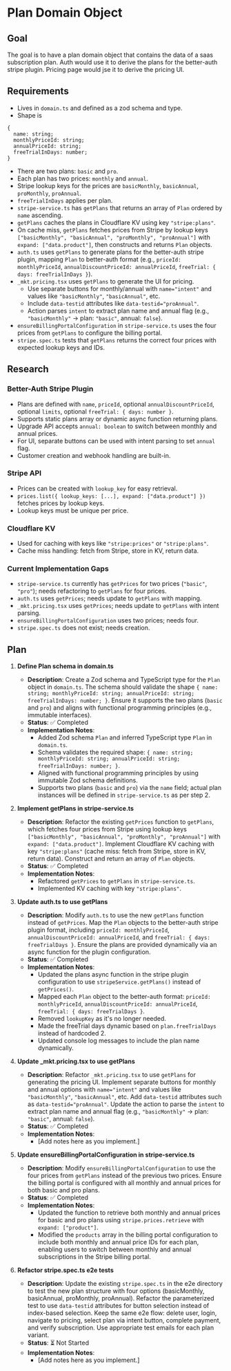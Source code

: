 # Plan Domain Object

## Goal

The goal is to have a plan domain object that contains the data of a saas subscription plan.
Auth would use it to derive the plans for the better-auth stripe plugin.
Pricing page would jse it to derive the pricing UI.

## Requirements

- Lives in `domain.ts` and defined as a zod schema and type.
- Shape is

```
{
  name: string;
  monthlyPriceId: string;
  annualPriceId: string;
  freeTrialInDays: number;
}
```

- There are two plans: `basic` and `pro`.
- Each plan has two prices: `monthly` and `annual`.
- Stripe lookup keys for the prices are `basicMonthly`, `basicAnnual`, `proMonthly`, `proAnnual`.
- `freeTrialInDays` applies per plan.
- `stripe-service.ts` has `getPlans` that returns an array of `Plan` ordered by `name` ascending.
- `getPlans` caches the plans in Cloudflare KV using key `"stripe:plans"`.
- On cache miss, `getPlans` fetches prices from Stripe by lookup keys `["basicMonthly", "basicAnnual", "proMonthly", "proAnnual"]` with `expand: ["data.product"]`, then constructs and returns `Plan` objects.
- `auth.ts` uses `getPlans` to generate plans for the better-auth stripe plugin, mapping `Plan` to better-auth format (e.g., `priceId: monthlyPriceId`, `annualDiscountPriceId: annualPriceId`, `freeTrial: { days: freeTrialInDays }`).
- `_mkt.pricing.tsx` uses `getPlans` to generate the UI for pricing.
  - Use separate buttons for monthly/annual with `name="intent"` and values like `"basicMonthly"`, `"basicAnnual"`, etc.
  - Include `data-testid` attributes like `data-testid="proAnnual"`.
  - Action parses `intent` to extract plan name and annual flag (e.g., `"basicMonthly"` → plan: `"basic"`, annual: `false`).
- `ensureBillingPortalConfiguration` in `stripe-service.ts` uses the four prices from `getPlans` to configure the billing portal.
- `stripe.spec.ts` tests that `getPlans` returns the correct four prices with expected lookup keys and IDs.

## Research

### Better-Auth Stripe Plugin

- Plans are defined with `name`, `priceId`, optional `annualDiscountPriceId`, optional `limits`, optional `freeTrial: { days: number }`.
- Supports static plans array or dynamic async function returning plans.
- Upgrade API accepts `annual: boolean` to switch between monthly and annual prices.
- For UI, separate buttons can be used with intent parsing to set `annual` flag.
- Customer creation and webhook handling are built-in.

### Stripe API

- Prices can be created with `lookup_key` for easy retrieval.
- `prices.list({ lookup_keys: [...], expand: ["data.product"] })` fetches prices by lookup keys.
- Lookup keys must be unique per price.

### Cloudflare KV

- Used for caching with keys like `"stripe:prices"` or `"stripe:plans"`.
- Cache miss handling: fetch from Stripe, store in KV, return data.

### Current Implementation Gaps

- `stripe-service.ts` currently has `getPrices` for two prices (`"basic"`, `"pro"`); needs refactoring to `getPlans` for four prices.
- `auth.ts` uses `getPrices`; needs update to `getPlans` with mapping.
- `_mkt.pricing.tsx` uses `getPrices`; needs update to `getPlans` with intent parsing.
- `ensureBillingPortalConfiguration` uses two prices; needs four.
- `stripe.spec.ts` does not exist; needs creation.

## Plan

1. **Define Plan schema in domain.ts**

   - **Description**: Create a Zod schema and TypeScript type for the `Plan` object in `domain.ts`. The schema should validate the shape `{ name: string; monthlyPriceId: string; annualPriceId: string; freeTrialInDays: number; }`. Ensure it supports the two plans (`basic` and `pro`) and aligns with functional programming principles (e.g., immutable interfaces).
   - **Status**: ✅ Completed
   - **Implementation Notes**:
     - Added Zod schema `Plan` and inferred TypeScript type `Plan` in `domain.ts`.
     - Schema validates the required shape: `{ name: string; monthlyPriceId: string; annualPriceId: string; freeTrialInDays: number; }`.
     - Aligned with functional programming principles by using immutable Zod schema definitions.
     - Supports two plans (`basic` and `pro`) via the `name` field; actual plan instances will be defined in `stripe-service.ts` as per step 2.

2. **Implement getPlans in stripe-service.ts**

   - **Description**: Refactor the existing `getPrices` function to `getPlans`, which fetches four prices from Stripe using lookup keys `["basicMonthly", "basicAnnual", "proMonthly", "proAnnual"]` with `expand: ["data.product"]`. Implement Cloudflare KV caching with key `"stripe:plans"` (cache miss: fetch from Stripe, store in KV, return data). Construct and return an array of `Plan` objects.
   - **Status**: ✅ Completed
   - **Implementation Notes**:
     - Refactored `getPrices` to `getPlans` in `stripe-service.ts`.
     - Implemented KV caching with key `"stripe:plans"`.

3. **Update auth.ts to use getPlans**

   - **Description**: Modify `auth.ts` to use the new `getPlans` function instead of `getPrices`. Map the `Plan` objects to the better-auth stripe plugin format, including `priceId: monthlyPriceId`, `annualDiscountPriceId: annualPriceId`, and `freeTrial: { days: freeTrialDays }`. Ensure the plans are provided dynamically via an async function for the plugin configuration.
   - **Status**: ✅ Completed
   - **Implementation Notes**:
     - Updated the plans async function in the stripe plugin configuration to use `stripeService.getPlans()` instead of `getPrices()`.
     - Mapped each `Plan` object to the better-auth format: `priceId: monthlyPriceId`, `annualDiscountPriceId: annualPriceId`, `freeTrial: { days: freeTrialDays }`.
     - Removed `lookupKey` as it's no longer needed.
     - Made the freeTrial days dynamic based on `plan.freeTrialDays` instead of hardcoded 2.
     - Updated console log messages to include the plan name dynamically.

4. **Update \_mkt.pricing.tsx to use getPlans**

   - **Description**: Refactor `_mkt.pricing.tsx` to use `getPlans` for generating the pricing UI. Implement separate buttons for monthly and annual options with `name="intent"` and values like `"basicMonthly"`, `"basicAnnual"`, etc. Add `data-testid` attributes such as `data-testid="proAnnual"`. Update the action to parse the `intent` to extract plan name and annual flag (e.g., `"basicMonthly"` → plan: `"basic"`, annual: `false`).
   - **Status**: ✅ Completed
   - **Implementation Notes**:
     - [Add notes here as you implement.]

5. **Update ensureBillingPortalConfiguration in stripe-service.ts**

   - **Description**: Modify `ensureBillingPortalConfiguration` to use the four prices from `getPlans` instead of the previous two prices. Ensure the billing portal is configured with all monthly and annual prices for both basic and pro plans.
   - **Status**: ✅ Completed
   - **Implementation Notes**:
     - Updated the function to retrieve both monthly and annual prices for basic and pro plans using `stripe.prices.retrieve` with `expand: ["product"]`.
     - Modified the `products` array in the billing portal configuration to include both monthly and annual price IDs for each plan, enabling users to switch between monthly and annual subscriptions in the Stripe billing portal.

6. **Refactor stripe.spec.ts e2e tests**

   - **Description**: Update the existing `stripe.spec.ts` in the e2e directory to test the new plan structure with four options (basicMonthly, basicAnnual, proMonthly, proAnnual). Refactor the parameterized test to use `data-testid` attributes for button selection instead of index-based selection. Keep the same e2e flow: delete user, login, navigate to pricing, select plan via intent button, complete payment, and verify subscription. Use appropriate test emails for each plan variant.
   - **Status**: ⏳ Not Started
   - **Implementation Notes**:
     - [Add notes here as you implement.]
